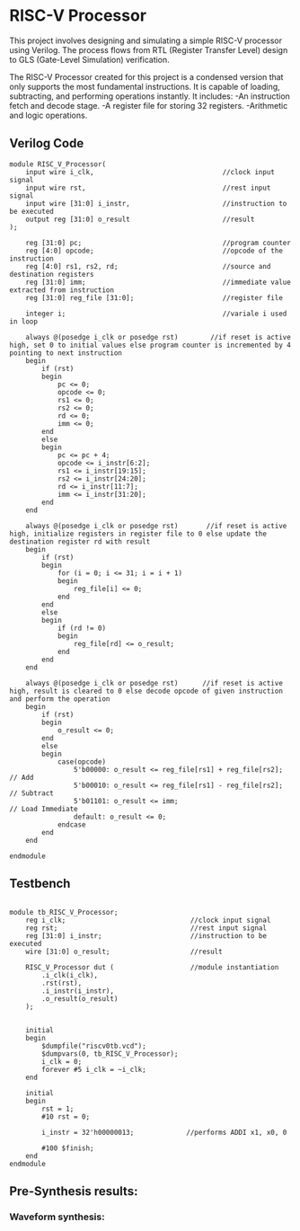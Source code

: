 <h1>RISC-V Processor</h1>

This project involves designing and simulating a simple RISC-V processor using Verilog. The process flows from RTL (Register Transfer Level) design to GLS (Gate-Level Simulation) verification. 

The RISC-V Processor created for this project is a condensed version that only supports the most fundamental instructions. It is capable of loading, subtracting, and performing operations instantly. It includes:
-An instruction fetch and decode stage.
-A register file for storing 32 registers.
-Arithmetic and logic operations.

<h2>Verilog Code</h2>

```
module RISC_V_Processor(
    input wire i_clk,                                //clock input signal
    input wire rst,                                  //rest input signal
    input wire [31:0] i_instr,                       //instruction to be executed
    output reg [31:0] o_result                       //result
);

    reg [31:0] pc;                                   //program counter
    reg [4:0] opcode;                                //opcode of the instruction
    reg [4:0] rs1, rs2, rd;                          //source and destination registers
    reg [31:0] imm;                                  //immediate value extracted from instruction
    reg [31:0] reg_file [31:0];                      //register file
    
    integer i;                                       //variale i used in loop

    always @(posedge i_clk or posedge rst)        //if reset is active high, set 0 to initial values else program counter is incremented by 4 pointing to next instruction          
    begin
        if (rst) 
        begin
            pc <= 0;
            opcode <= 0;
            rs1 <= 0;
            rs2 <= 0;
            rd <= 0;
            imm <= 0;
        end 
        else 
        begin
            pc <= pc + 4;                            
            opcode <= i_instr[6:2];
            rs1 <= i_instr[19:15];
            rs2 <= i_instr[24:20];
            rd <= i_instr[11:7];
            imm <= i_instr[31:20];
        end
    end

    always @(posedge i_clk or posedge rst)       //if reset is active high, initialize registers in register file to 0 else update the destination register rd with result 
    begin     
        if (rst) 
        begin
            for (i = 0; i <= 31; i = i + 1) 
            begin
                reg_file[i] <= 0;
            end
        end 
        else 
        begin
            if (rd != 0) 
            begin
                reg_file[rd] <= o_result;
            end
        end
    end

    always @(posedge i_clk or posedge rst)      //if reset is active high, result is cleared to 0 else decode opcode of given instruction and perform the operation
    begin     
        if (rst) 
        begin
            o_result <= 0;
        end 
        else 
        begin
            case(opcode)
                5'b00000: o_result <= reg_file[rs1] + reg_file[rs2];          // Add
                5'b00010: o_result <= reg_file[rs1] - reg_file[rs2];          // Subtract
                5'b01101: o_result <= imm;                                    // Load Immediate
                default: o_result <= 0;
            endcase
        end
    end

endmodule

```

<h2>Testbench</h2>

```

module tb_RISC_V_Processor;
    reg i_clk;                               //clock input signal
    reg rst;                                 //rest input signal
    reg [31:0] i_instr;                      //instruction to be executed
    wire [31:0] o_result;                    //result

    RISC_V_Processor dut (                   //module instantiation
        .i_clk(i_clk),
        .rst(rst),
        .i_instr(i_instr),
        .o_result(o_result)
    );

    
    initial 
    begin
        $dumpfile("riscv0tb.vcd");
        $dumpvars(0, tb_RISC_V_Processor);
        i_clk = 0;
        forever #5 i_clk = ~i_clk;
    end

    initial 
    begin
        rst = 1;
        #10 rst = 0;

        i_instr = 32'h00000013;             //performs ADDI x1, x0, 0

        #100 $finish;
    end
endmodule

```
<h2>Pre-Synthesis results:</h2>

<h3>Waveform synthesis:</h3>



